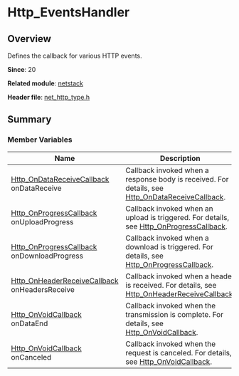 # Http_EventsHandler
<!--Kit: Network Kit-->
<!--Subsystem: Communication-->
<!--Owner: @wmyao_mm-->
<!--Designer: @guo-min_net-->
<!--Tester: @tongxilin-->
<!--Adviser: @zhang_yixin13-->
## Overview

Defines the callback for various HTTP events.

**Since**: 20

**Related module**: [netstack](capi-netstack.md)

**Header file**: [net_http_type.h](capi-net-http-type-h.md)

## Summary

### Member Variables

| Name| Description|
| -- | -- |
| [Http_OnDataReceiveCallback](capi-net-http-type-h.md#http_ondatareceivecallback) onDataReceive | Callback invoked when a response body is received. For details, see [Http_OnDataReceiveCallback](capi-net-http-type-h.md#http_ondatareceivecallback).|
| [Http_OnProgressCallback](capi-net-http-type-h.md#http_onprogresscallback) onUploadProgress | Callback invoked when an upload is triggered. For details, see [Http_OnProgressCallback](capi-net-http-type-h.md#http_onprogresscallback).|
| [Http_OnProgressCallback](capi-net-http-type-h.md#http_onprogresscallback) onDownloadProgress | Callback invoked when a download is triggered. For details, see [Http_OnProgressCallback](capi-net-http-type-h.md#http_onprogresscallback).|
| [Http_OnHeaderReceiveCallback](capi-net-http-type-h.md#http_onheaderreceivecallback) onHeadersReceive | Callback invoked when a header is received. For details, see [Http_OnHeaderReceiveCallback](capi-net-http-type-h.md#http_onheaderreceivecallback).|
| [Http_OnVoidCallback](capi-net-http-type-h.md#http_onvoidcallback) onDataEnd | Callback invoked when the transmission is complete. For details, see [Http_OnVoidCallback](capi-net-http-type-h.md#http_onvoidcallback).|
| [Http_OnVoidCallback](capi-net-http-type-h.md#http_onvoidcallback) onCanceled | Callback invoked when the request is canceled. For details, see [Http_OnVoidCallback](capi-net-http-type-h.md#http_onvoidcallback).|
